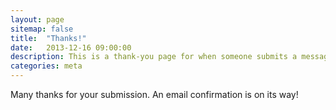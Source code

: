 ```yaml
---
layout: page
sitemap: false
title:  "Thanks!"
date:   2013-12-16 09:00:00
description: This is a thank-you page for when someone submits a message.
categories: meta
---
```


Many thanks for your submission. An email confirmation is on its way!

